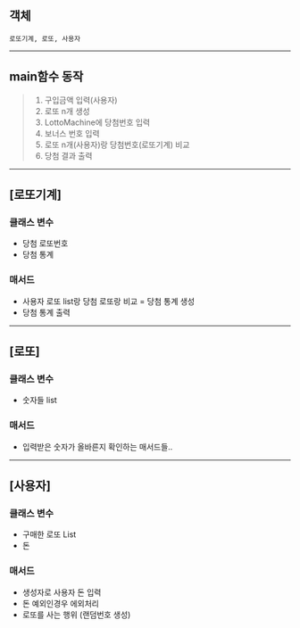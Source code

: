 ## 객체 
    로또기계, 로또, 사용자

-------------------

## main함수 동작
>1. 구입금액 입력(사용자)
>2. 로또 n개 생성
>3. LottoMachine에 당첨번호 입력
>4. 보너스 번호 입력
>5. 로또 n개(사용자)랑 당첨번호(로또기계) 비교
>6. 당첨 결과 출력
-------------------
## [로또기계]
### 클래스 변수
* 당첨 로또번호
* 당첨 통계

### 매서드
* 사용자 로또 list랑 당첨 로또랑 비교 = 당첨 통계 생성
* 당첨 통계 출력


-------------------
## [로또]
### 클래스 변수
* 숫자들 list
### 매서드
* 입력받은 숫자가 올바른지 확인하는 매서드들..
-------------------
## [사용자]
### 클래스 변수
* 구매한 로또 List
* 돈
### 매서드
* 생성자로 사용자 돈 입력
* 돈 예외인경우 에외처리
* 로또를 사는 행위 (랜덤번호 생성)
